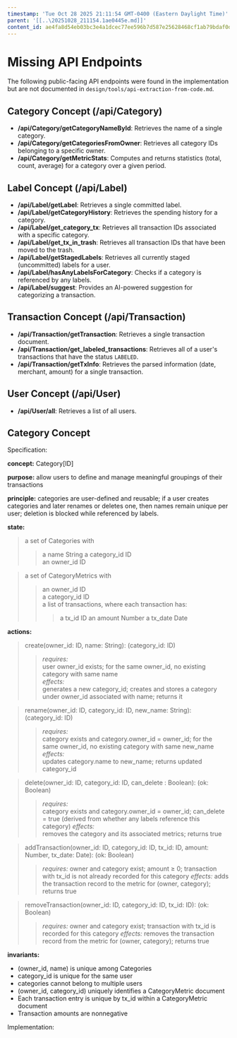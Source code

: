 ```yaml
---
timestamp: 'Tue Oct 28 2025 21:11:54 GMT-0400 (Eastern Daylight Time)'
parent: '[[..\20251028_211154.1ae0445e.md]]'
content_id: ae4fa8d54eb03bc3e4a1dcec77ee596b7d587e25628468cf1ab79bdaf0d628f7
---
```


# Missing API Endpoints

The following public-facing API endpoints were found in the implementation but are not documented in `design/tools/api-extraction-from-code.md`.

## Category Concept (/api/Category)

* **/api/Category/getCategoryNameById**: Retrieves the name of a single category.
* **/api/Category/getCategoriesFromOwner**: Retrieves all category IDs belonging to a specific owner.
* **/api/Category/getMetricStats**: Computes and returns statistics (total, count, average) for a category over a given period.

## Label Concept (/api/Label)

* **/api/Label/getLabel**: Retrieves a single committed label.
* **/api/Label/getCategoryHistory**: Retrieves the spending history for a category.
* **/api/Label/get\_category\_tx**: Retrieves all transaction IDs associated with a specific category.
* **/api/Label/get\_tx\_in\_trash**: Retrieves all transaction IDs that have been moved to the trash.
* **/api/Label/getStagedLabels**: Retrieves all currently staged (uncommitted) labels for a user.
* **/api/Label/hasAnyLabelsForCategory**: Checks if a category is referenced by any labels.
* **/api/Label/suggest**: Provides an AI-powered suggestion for categorizing a transaction.

## Transaction Concept (/api/Transaction)

* **/api/Transaction/getTransaction**: Retrieves a single transaction document.
* **/api/Transaction/get\_labeled\_transactions**: Retrieves all of a user's transactions that have the status `LABELED`.
* **/api/Transaction/getTxInfo**: Retrieves the parsed information (date, merchant, amount) for a single transaction.

## User Concept (/api/User)

* **/api/User/all**: Retrieves a list of all users.

## Category Concept

Specification:

**concept:** Category\[ID]

**purpose:** allow users to define and manage meaningful groupings of their transactions

**principle:** categories are user-defined and reusable; if a user creates categories and later renames or deletes one, then names remain unique per user; deletion is blocked while referenced by labels.

**state:**

> a set of Categories with
>
> > a name String
> > a category\_id ID\
> > an owner\_id ID

> a set of CategoryMetrics with
>
> > an owner\_id ID\
> > a category\_id ID\
> > a list of transactions, where each transaction has:
> >
> > > a tx\_id ID
> > > an amount Number
> > > a tx\_date Date

**actions:**

> create(owner\_id: ID, name: String): (category\_id: ID)
>
> > *requires:*\
> > user owner\_id exists; for the same owner\_id, no existing category with same name\
> > *effects:*\
> > generates a new category\_id; creates and stores a category under owner\_id associated with name; returns it

> rename(owner\_id: ID, category\_id: ID, new\_name: String): (category\_id: ID)
>
> > *requires:*\
> > category exists and category.owner\_id = owner\_id; for the same owner\_id, no existing category with same new\_name\
> > *effects:*\
> > updates category.name to new\_name; returns updated category\_id

> delete(owner\_id: ID, category\_id: ID, can\_delete : Boolean): (ok: Boolean)
>
> > *requires:*\
> > category exists and category.owner\_id = owner\_id; can\_delete = true (derived from whether any labels reference this category)
> > *effects:*\
> > removes the category and its associated metrics; returns true

> addTransaction(owner\_id: ID, category\_id: ID, tx\_id: ID, amount: Number, tx\_date: Date): (ok: Boolean)
>
> > *requires:* owner and category exist; amount ≥ 0; transaction with tx\_id is not already recorded for this category
> > *effects:* adds the transaction record to the metric for (owner, category); returns true

> removeTransaction(owner\_id: ID, category\_id: ID, tx\_id: ID): (ok: Boolean)
>
> > *requires:* owner and category exist; transaction with tx\_id is recorded for this category
> > *effects:* removes the transaction record from the metric for (owner, category); returns true

**invariants:**

* (owner\_id, name) is unique among Categories
* category\_id is unique for the same user
* categories cannot belong to multiple users
* (owner\_id, category\_id) uniquely identifies a CategoryMetric document
* Each transaction entry is unique by tx\_id within a CategoryMetric document
* Transaction amounts are nonnegative

Implementation:
